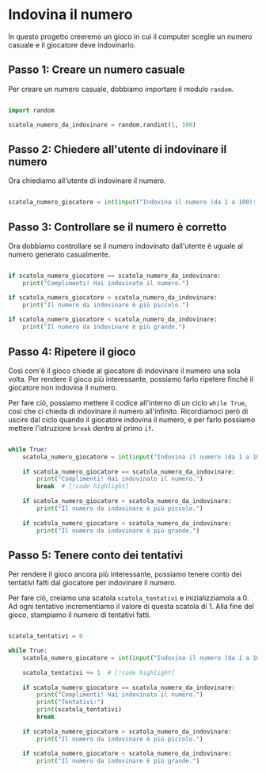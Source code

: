 # Indovina il numero

In questo progetto creeremo un gioco in cui il computer sceglie un numero casuale e il giocatore deve indovinarlo.

## Passo 1: Creare un numero casuale

Per creare un numero casuale, dobbiamo importare il modulo `random`.

```python

import random

scatola_numero_da_indovinare = random.randint(1, 100)

```

## Passo 2: Chiedere all'utente di indovinare il numero

Ora chiediamo all'utente di indovinare il numero.

```python

scatola_numero_giocatore = int(input("Indovina il numero (da 1 a 100): "))

```

## Passo 3: Controllare se il numero è corretto

Ora dobbiamo controllare se il numero indovinato dall'utente è uguale al numero generato casualmente.

```python

if scatola_numero_giocatore == scatola_numero_da_indovinare:
    print("Complimenti! Hai indovinato il numero.")

if scatola_numero_giocatore > scatola_numero_da_indovinare:
    print("Il numero da indovinare è più piccolo.")
   
if scatola_numero_giocatore < scatola_numero_da_indovinare:
    print("Il numero da indovinare è più grande.")

```

## Passo 4: Ripetere il gioco

Così com'è il gioco chiede al giocatore di indovinare il numero una sola volta. Per rendere il gioco più interessante,
possiamo farlo ripetere finché il giocatore non indovina il numero.

Per fare ciò, possiamo mettere il codice all'interno di un ciclo `while True`, così che ci chieda di indovinare il
numero all'infinito. Ricordiamoci però di uscire dal ciclo quando il giocatore indovina il numero, e per farlo possiamo
mettere l'istruzione `break` dentro al primo `if`.

```python

while True:  
    scatola_numero_giocatore = int(input("Indovina il numero (da 1 a 100): "))
    
    if scatola_numero_giocatore == scatola_numero_da_indovinare:
        print("Complimenti! Hai indovinato il numero.")
        break  # [!code highlight]
    
    if scatola_numero_giocatore > scatola_numero_da_indovinare:
        print("Il numero da indovinare è più piccolo.")
    
    if scatola_numero_giocatore < scatola_numero_da_indovinare:
        print("Il numero da indovinare è più grande.")

```

## Passo 5: Tenere conto dei tentativi

Per rendere il gioco ancora più interessante, possiamo tenere conto dei tentativi fatti dal giocatore per indovinare il
numero.

Per fare ciò, creiamo una scatola `scatola_tentativi` e inizializziamola a 0. Ad ogni tentativo incrementiamo il valore
di questa scatola di 1. Alla fine del gioco, stampiamo il numero di tentativi fatti.

```python

scatola_tentativi = 0

while True:  
    scatola_numero_giocatore = int(input("Indovina il numero (da 1 a 100): "))
    
    scatola_tentativi += 1  # [!code highlight]
    
    if scatola_numero_giocatore == scatola_numero_da_indovinare:
        print("Complimenti! Hai indovinato il numero.")
        print("Tentativi:")
        print(scatola_tentativi)
        break
    
    if scatola_numero_giocatore > scatola_numero_da_indovinare:
        print("Il numero da indovinare è più piccolo.")
    
    if scatola_numero_giocatore < scatola_numero_da_indovinare:
        print("Il numero da indovinare è più grande.")
        

```